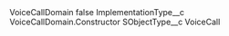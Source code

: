 <?xml version="1.0" encoding="UTF-8"?>
<CustomMetadata xmlns="http://soap.sforce.com/2006/04/metadata" xmlns:xsi="http://www.w3.org/2001/XMLSchema-instance" xmlns:xsd="http://www.w3.org/2001/XMLSchema">
    <label>VoiceCallDomain</label>
    <protected>false</protected>
    <values>
        <field>ImplementationType__c</field>
        <value xsi:type="xsd:string">VoiceCallDomain.Constructor</value>
    </values>
    <values>
        <field>SObjectType__c</field>
        <value xsi:type="xsd:string">VoiceCall</value>
    </values>
</CustomMetadata>
